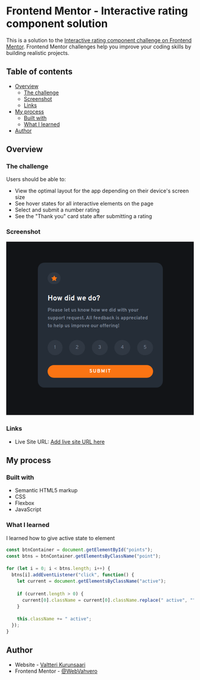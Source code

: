 # Frontend Mentor - Interactive rating component solution

This is a solution to the [Interactive rating component challenge on Frontend Mentor](https://www.frontendmentor.io/challenges/interactive-rating-component-koxpeBUmI). Frontend Mentor challenges help you improve your coding skills by building realistic projects. 

## Table of contents

- [Overview](#overview)
  - [The challenge](#the-challenge)
  - [Screenshot](#screenshot)
  - [Links](#links)
- [My process](#my-process)
  - [Built with](#built-with)
  - [What I learned](#what-i-learned)
- [Author](#author)

## Overview

### The challenge

Users should be able to:

- View the optimal layout for the app depending on their device's screen size
- See hover states for all interactive elements on the page
- Select and submit a number rating
- See the "Thank you" card state after submitting a rating

### Screenshot

![Interactive rating component](./images/screenshotFr.png)

### Links

- Live Site URL: [Add live site URL here](https://webvahvero.github.io/interactive-rating-component-main/)

## My process

### Built with

- Semantic HTML5 markup
- CSS
- Flexbox
- JavaScript

### What I learned

I learned how to give active state to element

```js
const btnContainer = document.getElementById("points");
const btns = btnContainer.getElementsByClassName("point");

for (let i = 0; i < btns.length; i++) {
  btns[i].addEventListener("click", function() {
    let current = document.getElementsByClassName("active");

    if (current.length > 0) {
      current[0].className = current[0].className.replace(" active", "");
    }

    this.className += " active";
  });
}
```

## Author

- Website - [Valtteri Kurunsaari](https://webvahvero.github.io/Portfolio/)
- Frontend Mentor - [@WebVahvero](https://www.frontendmentor.io/profile/WebVahvero)
